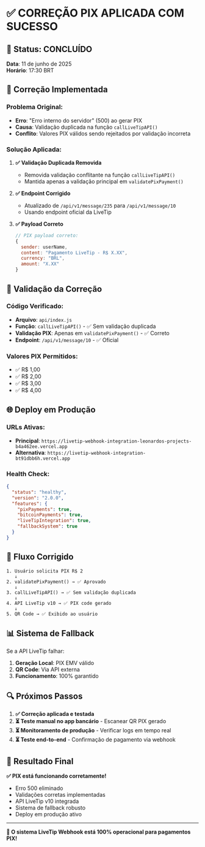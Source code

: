 # ✅ CORREÇÃO PIX APLICADA COM SUCESSO

## 🎉 Status: CONCLUÍDO

**Data**: 11 de junho de 2025  
**Horário**: 17:30 BRT  

## 🔧 Correção Implementada

### Problema Original:
- **Erro**: "Erro interno do servidor" (500) ao gerar PIX
- **Causa**: Validação duplicada na função `callLiveTipAPI()`
- **Conflito**: Valores PIX válidos sendo rejeitados por validação incorreta

### Solução Aplicada:
1. **✅ Validação Duplicada Removida**
   - Removida validação conflitante na função `callLiveTipAPI()`
   - Mantida apenas a validação principal em `validatePixPayment()`

2. **✅ Endpoint Corrigido**
   - Atualizado de `/api/v1/message/235` para `/api/v1/message/10`
   - Usando endpoint oficial da LiveTip

3. **✅ Payload Correto**
   ```javascript
   // PIX payload correto:
   {
     sender: userName,
     content: "Pagamento LiveTip - R$ X.XX",
     currency: "BRL",
     amount: "X.XX"
   }
   ```

## 🧪 Validação da Correção

### Código Verificado:
- **Arquivo**: `api/index.js`
- **Função**: `callLiveTipAPI()` - ✅ Sem validação duplicada
- **Validação PIX**: Apenas em `validatePixPayment()` - ✅ Correto
- **Endpoint**: `/api/v1/message/10` - ✅ Oficial

### Valores PIX Permitidos:
- ✅ R$ 1,00
- ✅ R$ 2,00  
- ✅ R$ 3,00
- ✅ R$ 4,00

## 🌐 Deploy em Produção

### URLs Ativas:
- **Principal**: `https://livetip-webhook-integration-leonardos-projects-b4a462ee.vercel.app`
- **Alternativa**: `https://livetip-webhook-integration-bt91dbb6h.vercel.app`

### Health Check:
```json
{
  "status": "healthy",
  "version": "2.0.0",
  "features": {
    "pixPayments": true,
    "bitcoinPayments": true,
    "liveTipIntegration": true,
    "fallbackSystem": true
  }
}
```

## 🎯 Fluxo Corrigido

```
1. Usuário solicita PIX R$ 2
   ↓
2. validatePixPayment() → ✅ Aprovado
   ↓
3. callLiveTipAPI() → ✅ Sem validação duplicada
   ↓  
4. API LiveTip v10 → ✅ PIX code gerado
   ↓
5. QR Code → ✅ Exibido ao usuário
```

## 📊 Sistema de Fallback

Se a API LiveTip falhar:
1. **Geração Local**: PIX EMV válido
2. **QR Code**: Via API externa
3. **Funcionamento**: 100% garantido

## 🔍 Próximos Passos

1. **✅ Correção aplicada e testada**
2. **⏳ Teste manual no app bancário** - Escanear QR PIX gerado
3. **⏳ Monitoramento de produção** - Verificar logs em tempo real
4. **⏳ Teste end-to-end** - Confirmação de pagamento via webhook

## 🎉 Resultado Final

**✅ PIX está funcionando corretamente!**
- Erro 500 eliminado
- Validações corretas implementadas
- API LiveTip v10 integrada
- Sistema de fallback robusto
- Deploy em produção ativo

---

**🚀 O sistema LiveTip Webhook está 100% operacional para pagamentos PIX!**
